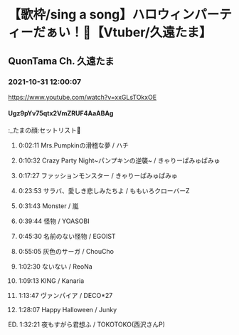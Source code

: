 # 【歌枠/sing a song】ハロウィンパーティーだぁい！🎃【Vtuber/久遠たま】

## QuonTama Ch. 久遠たま

### 2021-10-31 12:00:07

https://www.youtube.com/watch?v=xxGLsTOkxOE

#### Ugz9pYv75qtx2VmZRUF4AaABAg

:_たまの顔:セットリスト🎃



01.  0:02:11  Mrs.Pumpkinの滑稽な夢 / ハチ

02.  0:10:32  Crazy Party Night~パンプキンの逆襲~ / きゃりーぱみゅぱみゅ

03.  0:17:27  ファッションモンスター / きゃりーぱみゅぱみゅ

04.  0:23:53  サラバ、愛しき悲しみたちよ / ももいろクローバーZ

05.  0:31:43  Monster / 嵐

06.  0:39:44  怪物 / YOASOBI

07.  0:45:30  名前のない怪物 / EGOIST

08.  0:55:05  灰色のサーガ / ChouCho

09.  1:02:30  ないない / ReoNa

10.  1:09:13  KING / Kanaria

11.  1:13:47  ヴァンパイア / DECO*27

12.  1:28:07  Happy Halloween / Junky

ED.  1:32:21  夜もすがら君想ふ / TOKOTOKO(西沢さんP)

